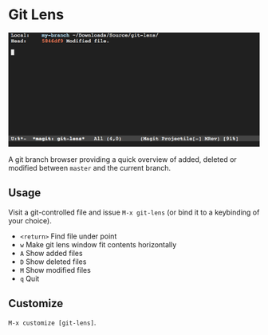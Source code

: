 # Git Lens

![Git Lens](git-lens.gif)

A git branch browser providing a quick overview of added, deleted or
modified between `master` and the current branch.

## Usage

Visit a git-controlled file and issue `M-x git-lens` (or bind
it to a keybinding of your choice).

 - `<return>` Find file under point
 - `w` Make git lens window fit contents horizontally
 - `A` Show added files
 - `D` Show deleted files
 - `M` Show modified files
 - `q` Quit

## Customize

`M-x customize [git-lens]`.

